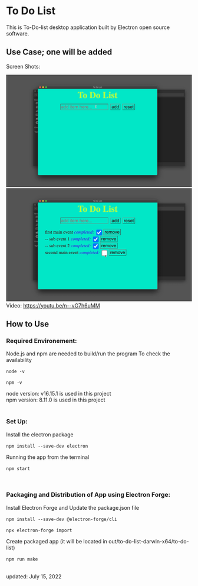 <h1>To Do List</h1>
This is To-Do-list desktop application built by Electron open source software.

<h2>Use Case; one will be added</h2>
Screen Shots: <br>

![firstImg](img/first.png)
![secondImg](img/second.png)
Video: <a href="https://youtu.be/n--vG7h6uMM">https://youtu.be/n--vG7h6uMM</a>
<br>

<h2>How to Use</h2>
<h3>Required Environement:</h3>
Node.js and npm are needed to build/run the program
To check the availability
<pre><code>node -v</code></pre>
<pre><code>npm -v</code></pre>
node version: v16.15.1 is used in this project<br>
npm version: 8.11.0 is used in this project
<br><br>
<h3>Set Up:</h3>
Install the electron package
<pre><code>npm install --save-dev electron</code></pre>
Running the app from the terminal
<pre><code>npm start</code></pre>
<br>
<h3>Packaging and Distribution of App using Electron Forge:</h3>
Install Electron Forge and Update the package.json file
<pre><code>npm install --save-dev @electron-forge/cli</code></pre>
<pre><code>npx electron-forge import</code></pre>
Create packaged app (it will be located in out/to-do-list-darwin-x64/to-do-list)
<pre><code>npm run make</code></pre>
<br>
updated: July 15, 2022
